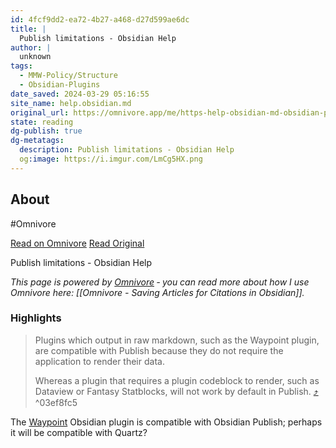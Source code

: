 ```yaml
---
id: 4fcf9dd2-ea72-4b27-a468-d27d599ae6dc
title: |
  Publish limitations - Obsidian Help
author: |
  unknown
tags:
  - MMW-Policy/Structure
  - Obsidian-Plugins
date_saved: 2024-03-29 05:16:55
site_name: help.obsidian.md
original_url: https://omnivore.app/me/https-help-obsidian-md-obsidian-publish-publish-limitations-18e85d9963d
state: reading
dg-publish: true
dg-metatags:
  description: Publish limitations - Obsidian Help
  og:image: https://i.imgur.com/LmCg5HX.png
---
```


## About

#Omnivore

[Read on Omnivore](https://omnivore.app/me/https-help-obsidian-md-obsidian-publish-publish-limitations-18e85d9963d)
[Read Original](https://help.obsidian.md/Obsidian+Publish/Publish+limitations)

Publish limitations - Obsidian Help

_This page is powered by [Omnivore](https://omnivore.app) ‐ you can read more about how I use Omnivore here: [[Omnivore - Saving Articles for Citations in Obsidian]]._

### Highlights

> Plugins which output in raw markdown, such as the Waypoint plugin, are compatible with Publish because they do not require the application to render their data. 
> 
> Whereas a plugin that requires a plugin codeblock to render, such as Dataview or Fantasy Statblocks, will not work by default in Publish. [⤴️](https://omnivore.app/me/https-help-obsidian-md-obsidian-publish-publish-limitations-18e85d9963d#03ef8fc5-df1d-4fce-a885-b7bb5f07fde0)  ^03ef8fc5

The [Waypoint](https://github.com/IdreesInc/Waypoint) Obsidian plugin is compatible with Obsidian Publish; perhaps it will be compatible with Quartz?

